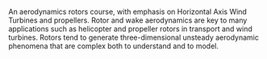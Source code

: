 An aerodynamics rotors course, with emphasis on Horizontal Axis Wind Turbines and propellers.
Rotor and wake aerodynamics are key to many applications such as helicopter and propeller rotors in transport and wind turbines. Rotors tend to generate three-dimensional unsteady aerodynamic phenomena that are complex both to understand and to model.
